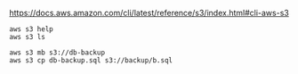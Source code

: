 https://docs.aws.amazon.com/cli/latest/reference/s3/index.html#cli-aws-s3

```
aws s3 help
aws s3 ls

aws s3 mb s3://db-backup
aws s3 cp db-backup.sql s3://backup/b.sql
```
